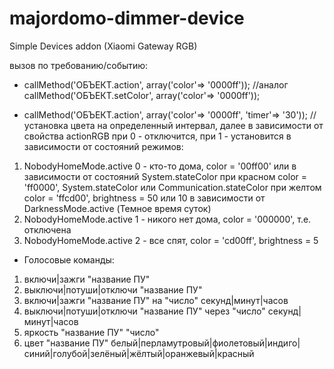 # majordomo-dimmer-device
Simple Devices addon (Xiaomi Gateway RGB)


вызов по требованию/событию:

* callMethod('ОБЪЕКТ.action', array('color'=> '0000ff')); //аналог callMethod('ОБЪЕКТ.setColor', array('color'=> '0000ff'));

* callMethod('ОБЪЕКТ.action', array('color'=> '0000ff', 'timer'=> '30')); //установка цвета на определенный интервал, далее в зависимости от свойства actionRGB при 0 - отключится, при 1 - установится в зависимости от состояний режимов:

1. NobodyHomeMode.active 0 - кто-то дома, color = '00ff00' или в зависимости от состояний System.stateColor при красном color = 'ff0000', System.stateColor или Communication.stateColor при желтом color = 'ffcd00', brightness = 50 или 10 в зависимости от DarknessMode.active (Темное время суток)
2. NobodyHomeMode.active 1 - никого нет дома, color = '000000', т.е. отключена
3. NobodyHomeMode.active 2 - все спят, color = 'cd00ff', brightness = 5

* Голосовые команды:
1. включи|зажги "название ПУ"
2. выключи|потуши|отключи "название ПУ"
3. включи|зажги "название ПУ" на "число" секунд|минут|часов
4. выключи|потуши|отключи "название ПУ" через "число" секунд|минут|часов
5. яркость "название ПУ" "число"
6. цвет "название ПУ" белый|перламутровый|фиолетовый|индиго|синий|голубой|зелёный|жёлтый|оранжевый|красный